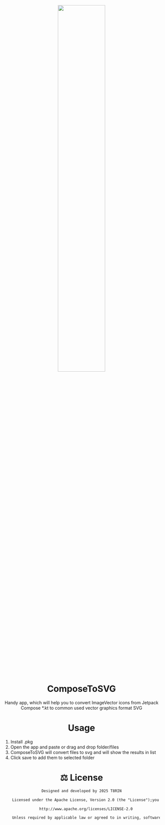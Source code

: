 <div align="center">

<image src="https://raw.githubusercontent.com/T8RIN/ImageVectorToSVG/refs/heads/main/icon.png" width="55%"/>

# ComposeToSVG

Handy app, which will help you to convert ImageVector icons from Jetpack Compose *.kt to common used vector graphics format SVG

</div>

<div align="center">

# Usage

</div>

1. Install .pkg
2. Open the app and paste or drag and drop folder/files
3. ComposeToSVG will convert files to svg and will show the results in list
4. Click save to add them to selected folder

<div align="center">

# ⚖️ License

```xml
Designed and developed by 2025 T8RIN

    Licensed under the Apache License, Version 2.0 (the "License");you may not use this file except in compliance with the License.You may obtain a copy of the License at

    http://www.apache.org/licenses/LICENSE-2.0

    Unless required by applicable law or agreed to in writing, softwaredistributed under the License is distributed on an "AS IS" BASIS,WITHOUT WARRANTIES OR CONDITIONS OF ANY KIND, either express or implied.See the License for the specific language governing permissions andlimitations under the License.
```

</div>